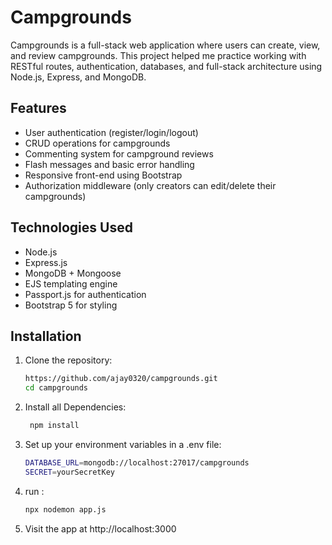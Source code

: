 # Campgrounds

Campgrounds is a full-stack web application where users can create, view, and review campgrounds. 
This project helped me practice working with RESTful routes, authentication, databases, and full-stack architecture using Node.js, Express, and MongoDB.

## Features

- User authentication (register/login/logout)
- CRUD operations for campgrounds
- Commenting system for campground reviews
- Flash messages and basic error handling
- Responsive front-end using Bootstrap
- Authorization middleware (only creators can edit/delete their campgrounds)

## Technologies Used

- Node.js
- Express.js
- MongoDB + Mongoose
- EJS templating engine
- Passport.js for authentication
- Bootstrap 5 for styling

## Installation

1. Clone the repository:
   ```bash
   https://github.com/ajay0320/campgrounds.git
   cd campgrounds
2. Install all Dependencies:
   ```bash
    npm install
3. Set up your environment variables in a .env file:
   ```bash
   DATABASE_URL=mongodb://localhost:27017/campgrounds
   SECRET=yourSecretKey
4. run :
   ```bash
   npx nodemon app.js
5. Visit the app at http://localhost:3000
